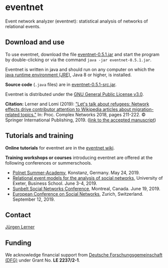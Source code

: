 # eventnet
Event network analyzer (eventnet): statistical analysis of networks of relational events.

## Download and use
To use eventnet, download the file [eventnet-0.5.1.jar](https://github.com/juergenlerner/eventnet/raw/master/jars/eventnet-0.5.1.jar) and start the program by double-clicking or via the command `java -jar eventnet-0.5.1.jar`.

Eventnet is written in java and should run on any computer on which the <a href="http://www.oracle.com/technetwork/java/javase/downloads/index.html">java runtime environment (JRE)</a>, Java 8 or higher, is installed.

**Source code** (```.java``` files) are in [eventnet-0.5.1-src.jar](https://github.com/juergenlerner/eventnet/raw/master/jars/eventnet-0.5.1-src.jar).

Eventnet is distributed under the [GNU General Public License v3.0](https://github.com/juergenlerner/eventnet/blob/master/LICENSE).

**Citation:** Lerner and Lomi (2019): ["Let's talk about refugees: Network effects drive contributor attention to Wikipedia articles about migration-related topics."](https://link.springer.com/chapter/10.1007/978-3-030-05414-4_17) In: Proc. Complex Networks 2018, pages 211-222. © Springer International Publishing, 2019. ([link to the accepted manuscript](https://www.inf.uni-konstanz.de/exalgo/publications/ll-ltar-19.pdf))

## Tutorials and training 
**Online tutorials** for eventnet are in the [eventnet wiki](https://github.com/juergenlerner/eventnet/wiki).

**Training workshops or courses** introducing eventnet are offered at the following conferences or summerschools.
* [Polnet Summer-Academy](https://www.polver.uni-konstanz.de/materiellestaatstheorie/polnet/programm/sommerakademie-2019/), Konstanz, Germany. May 24, 2019.
* [Relational event models for the analysis of social networks,](http://business-school.exeter.ac.uk/research/centres/rmc/events/relationaleventmodels/) University of Exeter, Business School. June 3-4, 2019.
* [Sunbelt Social Networks Conference](http://sunbelt2019.ca), Montreal, Canada. June 19, 2019.
* [European Conference on Social Networks](https://www.eusn2019.ethz.ch/), Zurich, Switzerland. September 12, 2019.

## Contact
[J&uuml;rgen Lerner](https://github.com/juergenlerner)

## Funding
We acknowledge financial support from [Deutsche Forschungsgemeinschaft (DFG)](http://www.dfg.de/en/) under Grant No. **LE 2237/2-1**.
